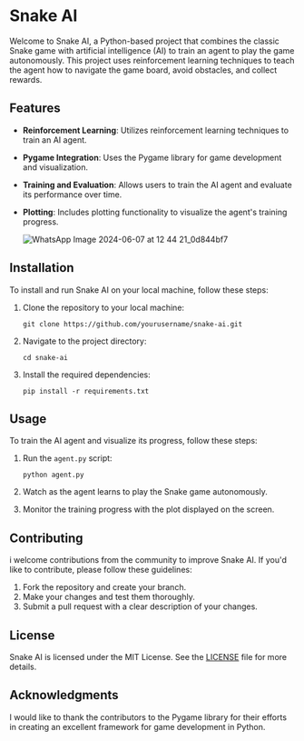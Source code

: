 # Snake AI

Welcome to Snake AI, a Python-based project that combines the classic Snake game with artificial intelligence (AI) to train an agent to play the game autonomously. This project uses reinforcement learning techniques to teach the agent how to navigate the game board, avoid obstacles, and collect rewards.

## Features

- **Reinforcement Learning**: Utilizes reinforcement learning techniques to train an AI agent.
- **Pygame Integration**: Uses the Pygame library for game development and visualization.
- **Training and Evaluation**: Allows users to train the AI agent and evaluate its performance over time.
- **Plotting**: Includes plotting functionality to visualize the agent's training progress.

  ![WhatsApp Image 2024-06-07 at 12 44 21_0d844bf7](https://github.com/Srilakshmi-mothkur/Snake_AI/assets/110167522/e2eb8fc9-39ea-4201-aede-6ece49a62afc)


## Installation

To install and run Snake AI on your local machine, follow these steps:

1. Clone the repository to your local machine:
   ```
   git clone https://github.com/yourusername/snake-ai.git
   ```

2. Navigate to the project directory:
   ```
   cd snake-ai
   ```

3. Install the required dependencies:
   ```
   pip install -r requirements.txt
   ```

## Usage

To train the AI agent and visualize its progress, follow these steps:

1. Run the `agent.py` script:
   ```
   python agent.py
   ```

2. Watch as the agent learns to play the Snake game autonomously.

3. Monitor the training progress with the plot displayed on the screen.

## Contributing

i welcome contributions from the community to improve Snake AI. If you'd like to contribute, please follow these guidelines:

1. Fork the repository and create your branch.
2. Make your changes and test them thoroughly.
3. Submit a pull request with a clear description of your changes.

## License

Snake AI is licensed under the MIT License. See the [LICENSE](LICENSE) file for more details.

## Acknowledgments

I would like to thank the contributors to the Pygame library for their efforts in creating an excellent framework for game development in Python.


